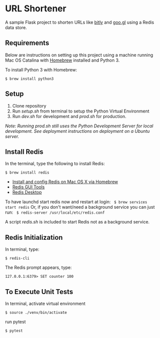 # URL Shortener

A sample Flask project to shorten URLs like [bitly](https://bitly.com/) and [goo.gl](https://goo.gl/) using a Redis data store.

## Requirements

Below are instructions on setting up this project using a machine running Mac OS Catalina with [Homebrew](https://brew.sh/) installed and Python 3.

To install Python 3 with Homebrew:

`$ brew install python3`

## Setup

1. Clone repository
2. Run _setup.sh_ from terminal to setup the Python Virtual Environment
3. Run _dev.sh_ for development and _prod.sh_ for production.

_Note: Running prod.sh still uses the Python Development Server for local development.  See deployment instructions on deployment on a Ubuntu server._

## Install Redis

In the terminal, type the following to install Redis:

`$ brew install redis`

* [Install and config Redis on Mac OS X via Homebrew](https://medium.com/@petehouston/install-and-config-redis-on-mac-os-x-via-homebrew-eb8df9a4f298)
* [Redis GUI Tools](https://redislabs.com/blog/so-youre-looking-for-the-redis-gui/)
* [Redis Desktop](https://redisdesktop.com/)

To have launchd start redis now and restart at login:
` $ brew services start redis`
Or, if you don't want/need a background service you can just run:
` $ redis-server /usr/local/etc/redis.conf`

A script _redis.sh_ is included to start Redis not as a background service.

## Redis Initialization

In terminal, type:

`$ redis-cli`

The Redis prompt appears, type:

`127.0.0.1:6379> SET counter 100`

## To Execute Unit Tests

In terminal, activate virtual environment

`$ source ./venv/bin/activate`

run pytest

`$ pytest`
